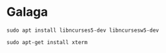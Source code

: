 # Galaga

```
sudo apt install libncurses5-dev libncursesw5-dev
```

```
sudo apt-get install xterm
```